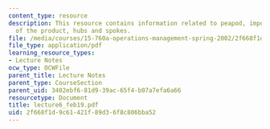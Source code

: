 ```yaml
---
content_type: resource
description: This resource contains information related to peapod, important features
  of the product, hubs and spokes.
file: /media/courses/15-760a-operations-management-spring-2002/2f668f1d9c61421f89d36f8c806bba52_lecture6_feb19.pdf
file_type: application/pdf
learning_resource_types:
- Lecture Notes
ocw_type: OCWFile
parent_title: Lecture Notes
parent_type: CourseSection
parent_uid: 3402ebf6-81d9-39ac-65f4-b07a7efa6a66
resourcetype: Document
title: lecture6_feb19.pdf
uid: 2f668f1d-9c61-421f-89d3-6f8c806bba52
---
```

